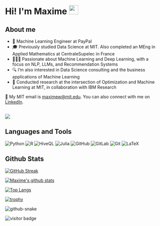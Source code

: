 # Hi! I'm Maxime  <img src="https://media.giphy.com/media/hvRJCLFzcasrR4ia7z/giphy.gif" width="30px"/>


## About me

- 💼 Machine Learning Engineer at PayPal
- 🎓 Previously studied Data Science at MIT. Also completed an MEng in Applied Mathematics at CentraleSupelec in France
- 👨🏻‍💻 Passionate about Machine Learning and Deep Learning, with a focus on NLP, LLMs, and Recommendation Systems
- 🔍 I’m also interested in Data Science consulting and the business applications of Machine Learning
- 🔬 Conducted research at the intersection of Optimization and Machine Learning at MIT, in collaboration with IBM Research

📮 My MIT email is maximew@mit.edu. You can also connect with me on <a class="libutton" href="https://www.linkedin.com/comm/mynetwork/discovery-see-all?usecase=PEOPLE_FOLLOWS&followMember=maxime-wolf" target="_blank">LinkedIn</a>.

<br>
<span>
  <a href="https://br.linkedin.com/in/maxime-wolf/en" target="_blank"><img src="https://custom-icon-badges.demolab.com/badge/LinkedIn-0A66C2?logo=linkedin-white&logoColor=fff"/></a>
</span>

## Languages and Tools
![Python](https://img.shields.io/badge/-Python-black?style=flat-square&logo=Python)
![R](https://img.shields.io/badge/-R-black?style=flat-square&logo=R&logoColor=276DC3)
![HiveQL](https://img.shields.io/badge/-SQL-black?style=flat-square&logo=apachehive&logoColor=FDEE21)
![Julia](https://img.shields.io/badge/-Julia-black.svg?logo=Julia&logoColor=9558B2)
![GitHub](https://img.shields.io/badge/-GitHub-181717?style=flat-square&logo=github)
![GitLab](https://img.shields.io/badge/-GitLab-FCA121?style=flat-square&logo=gitlab)
![Git](https://img.shields.io/badge/-Git-black?style=flat-square&logo=git)
![LaTeX](https://img.shields.io/badge/LaTeX-008080.svg?logo=LaTeX&logoColor=white)


## Github Stats

[![GitHub Streak](http://github-readme-streak-stats.herokuapp.com?user=maxime7770&theme=dark&background=000000)](https://git.io/streak-stats)

[![Maxime's github stats](https://github-readme-stats.vercel.app/api?username=maxime7770&show_icons=true&theme=gotham&border_color=2ba888)](https://github.com/anuraghazra/github-readme-stats)

[![Top Langs](https://github-readme-stats.vercel.app/api/top-langs/?username=maxime7770&layout=compact&size_weight=0&count_weight=1&theme=gotham&border_color=2ba888)](https://github.com/anuraghazra/github-readme-stats)

[![trophy](https://github-profile-trophy.vercel.app/?username=maxime7770&theme=onedark&margin-w=15&margin-h=15&no-bg=true&rank=-C&column=5)](https://github.com/ryo-ma/github-profile-trophy)

<picture>
  <source media="(prefers-color-scheme: dark)" srcset="https://github.com/maxime7770/maxime7770/blob/output/github-contribution-grid-snake-dark.svg" />
  <source media="(prefers-color-scheme: light)" srcset="https://github.com/maxime7770/maxime7770/blob/output/github-contribution-grid-snake.svg" />
  <img alt="github-snake" src="github-snake.svg" />
</picture>

![visitor badge](https://visitor-badge.laobi.icu/badge?page_id=maxime7770.maxime7770)
